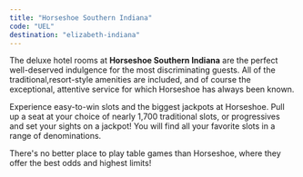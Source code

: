 ```yaml
---
title: "Horseshoe Southern Indiana"
code: "UEL"
destination: "elizabeth-indiana"
---
```


The deluxe hotel rooms at **Horseshoe Southern Indiana** are the perfect well-deserved indulgence for the most discriminating guests. All of the traditional,resort-style amenities are included, and of course the exceptional, attentive service for which Horseshoe has always been known.

Experience easy-to-win slots and the biggest jackpots at Horseshoe. Pull up a seat at your choice of nearly 1,700 traditional slots, or progressives and set your sights on a jackpot! You will find all your favorite slots in a range of denominations.

There's no better place to play table games than Horseshoe, where they offer the best odds and highest limits!
  
